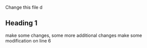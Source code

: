 Change this file d

## Heading 1

make some changes, some more additional changes
make some modification on line 6